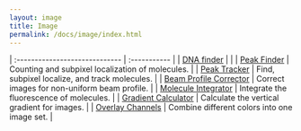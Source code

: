 ```yaml
---
layout: image
title: Image
permalink: /docs/image/index.html
---
```


| :----------------------------- | :----------- |
| [DNA finder](./DNA_finder) | |
| [Peak Finder](./PeakFinder) | Counting and subpixel localization of molecules. |
| [Peak Tracker](./PeakTracker) | Find, subpixel localize, and track molecules. |
| [Beam Profile Corrector](./BeamProfileCorrector) | Correct images for non-uniform beam profile. |
| [Molecule Integrator](./MoleculeIntegrator) | Integrate the fluorescence of molecules. |
| [Gradient Calculator](./GradientCalculator) | Calculate the vertical gradient for images. |
| [Overlay Channels](./OverlayChannels) | Combine different colors into one image set. |
